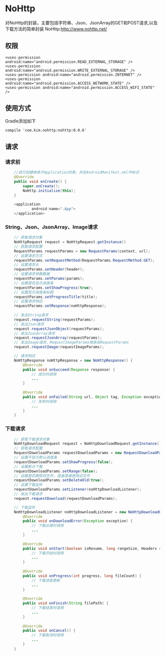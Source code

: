 # NoHttp
对NoHttp的封装，主要包括字符串、Json、JsonArray的GET和POST请求,以及下载方法的简单封装
NoHttp:http://www.nohttp.net/                                                                                                     

## 权限
    <uses-permission android:name="android.permission.READ_EXTERNAL_STORAGE" />
    <uses-permission android:name="android.permission.WRITE_EXTERNAL_STORAGE" />
    <uses-permission android:name="android.permission.INTERNET" />
    <uses-permission android:name="android.permission.ACCESS_NETWORK_STATE" />
    <uses-permission android:name="android.permission.ACCESS_WIFI_STATE" />

## 使用方式
Gradle添加如下
```xml
compile 'com.kim.nohttp:nohttp:0.0.6'
```

## 请求

### 请求前
```java
    //自行创建继承于Application的类，并在AndroidManifest.xml中标识
    @Override
    public void onCreate() {
        super.onCreate();
        NoHttp.initialize(this);
    }
    
    <application
            android:name=".App">
    </application>
```

### String、Json、JsonArray、Image请求
```java
    // 获取请求对象
    NoHttpRequest request = NoHttpRequest.getInstance()
    // 获取请求配置
    RequestParams requestParams = new RequestParams(context, url);
    // 设置请求方式
    requestParams.setRequestMethod(RequestParams.RequestMethod.GET);
    // 设置请求头
    requestParams.setHeader(header);
    // 设置请求参数数据
    requestParams.setParams(params);
    // 设置是否显示进度条
    requestParams.setShowProgress(true);
    // 设置显示进度条标题
    requestParams.setProgressTitle(title);
    // 设置请求响应
    requestParams.setResponse(noHttpResponse);
    
    // 发出String请求
    request.requestString(requestParams);
    // 发出Json请求
    request.requestJsonObject(requestParams);
    // 发出JsonArray请求
    request.requestJsonArray(requestParams);
    // 发出Image请求，RequestImageParams继承自RequestParams
    request.requestImage(requestImageParams);
```
```java
    // 请求响应
    NoHttpResponse noHttpResponse = new NoHttpResponse() {
        @Override
        public void onSucceed(Response response) {
            // 成功时调用
            ...
        }
        
        @Override
        public void onFailed(String url, Object tag, Exception exception, int responseCode, long networkMillis) {
            // 失败时调用
            ...
        }
    }
```

### 下载请求
```java
    // 获取下载请求对象
    NoHttpDownloadRequest request = NoHttpDownloadRequest.getInstance();
    // 获取请求配置
    RequestDownloadParams requestDownloadParams = new RequestDownloadParams(context, url, folder, fileName);
    // 设置不显示默认进度条
    requestDownloadParams.setShowProgress(false);
    // 设置断点下载
    requestDownloadParams.setRange(false);
    // 设置是否删除旧文件，或者直接使用旧文件
    requestDownloadParams.setDeleteOld(true);
    // 设置下载监听
    requestDownloadParams.setListener(noHttpDownloadListener);
    // 发出下载请求
    request.requestDownload(requestDownloadParams);
```
```java
    // 下载监听
    NoHttpDownloadListener noHttpDownloadListener = new NoHttpDownloadListener(){
        @Override
        public void onDownloadError(Exception exception) {
            // 下载出错时调用
            ...
        }
        
        @Override
        public void onStart(boolean isResume, long rangeSize, Headers responseHeaders, long allCount) {
            // 下载开始时调用
            ...
        }
        
        @Override
        public void onProgress(int progress, long fileCount) {
            // 下载进度更新
            ...
        }
        
        @Override
        public void onFinish(String filePath) {
            // 下载结束时调用
            ...
        }
        
        @Override
        public void onCancel() {
            // 下载取消时调用
            ...
        }
    }
```
